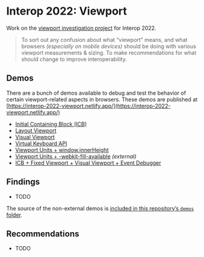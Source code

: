 # Interop 2022: Viewport

Work on the [viewport investigation project](https://github.com/web-platform-tests/interop-2022/issues/41) for Interop 2022.

> To sort out any confusion about what “viewport” means, and what browsers _(especially on mobile devices)_ should be doing with various viewport measurements & sizing. To make recommendations for what should change to improve interoperability.

## Demos

There are a bunch of demos available to debug and test the behavior of certain viewport-related aspects in browsers. These demos are published at [https://interop-2022-viewport.netlify.app/](https://interop-2022-viewport.netlify.app/)

- [Initial Containing Block (ICB)](https://interop-2022-viewport.netlify.app/individual/icb/)
- [Layout Viewport](https://interop-2022-viewport.netlify.app/individual/layout-viewport/)
- [Visual Viewport](https://interop-2022-viewport.netlify.app/individual/visual-viewport/)
- [Virtual Keyboard API](https://interop-2022-viewport.netlify.app/individual/virtual-keyboard/)
- [Viewport Units + window.innerHeight](https://interop-2022-viewport.netlify.app/combined/viewport-units/)
- [Viewport Units + -webkit-fill-available](https://devinrousso.com/demo/WebKit/css/viewport-units.html) _(external)_
- [ICB + Fixed Viewport + Visual Viewport + Event Debugger](https://interop-2022-viewport.netlify.app/combined/icb-fixed-visual/)


## Findings

- TODO

The source of the non-external demos is [included in this repository’s `demos` folder](./demos).
## Recommendations

- TODO